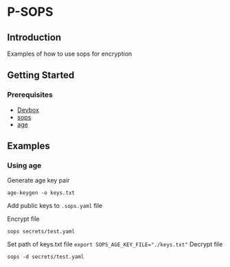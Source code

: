 # P-SOPS

## Introduction
Examples of how to use sops for encryption

## Getting Started

### Prerequisites
- [Devbox](https://github.com/jetpack-io/devbox)
- [sops](https://github.com/getsops/sops)
- [age](https://github.com/FiloSottile/age)

## Examples
### Using age
Generate age key pair
```
age-keygen -o keys.txt
```
Add public keys to ```.sops.yaml``` file

Encrypt file
```
sops secrets/test.yaml
```
Set path of keys.txt file
```export SOPS_AGE_KEY_FILE="./keys.txt"```
Decrypt file 
```
sops -d secrets/test.yaml
```

